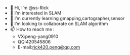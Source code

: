 - 👋 Hi, I’m @ss-Rick
- 👀 I’m interested in SLAM 
- 🌱 I’m currently learning gmapping,cartographer,sensor
- 💞️ I’m looking to collaborate on SLAM algorithm
- 📫 How to reach me :
  - VX:peng-yang0910
  - QQ:420545806
  - E-mail:rick420.peng@qq.com

<!---
ss-Rick/ss-Rick is a ✨ special ✨ repository because its `README.md` (this file) appears on your GitHub profile.
You can click the Preview link to take a look at your changes.
--->

